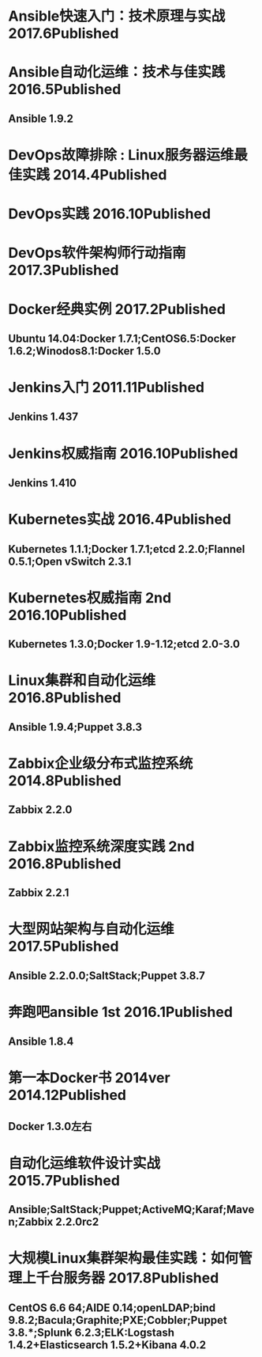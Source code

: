 # Ansible快速入门：技术原理与实战 2017.6Published
## 

# Ansible自动化运维：技术与佳实践 2016.5Published
## Ansible 1.9.2

# DevOps故障排除 : Linux服务器运维最佳实践 2014.4Published

# DevOps实践 2016.10Published

# DevOps软件架构师行动指南 2017.3Published

# Docker经典实例 2017.2Published
## Ubuntu 14.04:Docker 1.7.1;CentOS6.5:Docker 1.6.2;Winodos8.1:Docker 1.5.0

# Jenkins入门 2011.11Published
## Jenkins 1.437

# Jenkins权威指南 2016.10Published
## Jenkins 1.410

# Kubernetes实战 2016.4Published
## Kubernetes 1.1.1;Docker 1.7.1;etcd 2.2.0;Flannel 0.5.1;Open vSwitch 2.3.1

# Kubernetes权威指南 2nd 2016.10Published
## Kubernetes 1.3.0;Docker 1.9-1.12;etcd 2.0-3.0

# Linux集群和自动化运维 2016.8Published
## Ansible 1.9.4;Puppet 3.8.3

# Zabbix企业级分布式监控系统 2014.8Published
## Zabbix 2.2.0

# Zabbix监控系统深度实践 2nd 2016.8Published
## Zabbix 2.2.1

# 大型网站架构与自动化运维 2017.5Published
## Ansible 2.2.0.0;SaltStack;Puppet 3.8.7

# 奔跑吧ansible 1st 2016.1Published
## Ansible 1.8.4

# 第一本Docker书 2014ver 2014.12Published
## Docker 1.3.0左右

# 自动化运维软件设计实战 2015.7Published
## Ansible;SaltStack;Puppet;ActiveMQ;Karaf;Maven;Zabbix 2.2.0rc2

# 大规模Linux集群架构最佳实践：如何管理上千台服务器 2017.8Published
## CentOS 6.6 64;AIDE 0.14;openLDAP;bind 9.8.2;Bacula;Graphite;PXE;Cobbler;Puppet 3.8.*;Splunk 6.2.3;ELK:Logstash 1.4.2+Elasticsearch 1.5.2+Kibana 4.0.2
